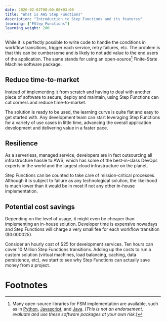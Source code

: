```yaml
---
date: 2020-02-02T00:00:00+03:00
title: "What is AWS Step Functions"
description: "Introduction to Step Functions and its features"
learning: ["FStep Functions"]
learning_weight: 200
---
```


While it is perfectly possible to write code to handle the conditions in workflow transitions, trigger each service, retry failures, etc. The problem is that this can be cumbersome and is likely to not add value to the end users of the application. The same stands for using an open-source[^1] Finite-State Machine software package.


## Reduce time-to-market

Instead of implementing it from scratch and having to deal with another piece of software to secure, deploy and maintain, using Step Functions can cut corners and reduce time-to-market.

The solution is ready to be used, the learning curve is quite flat and easy to get started with. Any development team can start leveraging Step Functions for a variety of use cases in little time, advancing the overall application development and delivering value in a faster pace.


## Resilience

As a serverless, managed service, developers are in fact outsourcing all infrastructure hassle to AWS, which has some of the best-in-class DevOps experts in the world and the largest cloud infrastructure on the planet.

Step Functions can be counted to take care of mission-critical processes. Although it is subject to failure as any technological solution, the likelihood is much lower than it would be in most if not any other in-house implementation.


## Potential cost savings

Depending on the level of usage, it might even be cheaper than implementing an in-house solution. Developer time is expensive nowadays and Step Functions will charge a very small fee for each workflow transition ($0.000025).

Consider an hourly cost of $25 for development services. Ten hours can cover 10 Million Step Functions transitions. Adding up the costs to run a custom solution (virtual machines, load balancing, caching, data persistence, etc), we start to see why Step Functions can actually save money from a project.


# Footnotes

[^1]:
     Many open-source libraries for FSM implementation are available, such as in [Python](https://github.com/pytransitions/transitions), [Javascript](https://www.npmjs.com/package/xstate), and [Java](https://sourceforge.net/projects/java-easyfsm/). (_This is not an endorsement, evaluate and use these software packages at your own risk._)